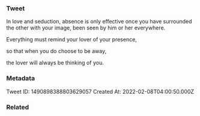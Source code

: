 ### Tweet
In love and seduction, absence is only effective once you have surrounded the other with your image, been seen by him or her everywhere.

Everything must remind your lover of your presence,

so that when you do choose to be away,

the lover will always be thinking of you.

### Metadata
Tweet ID: 1490898388803629057
Created At: 2022-02-08T04:00:50.000Z

### Related

